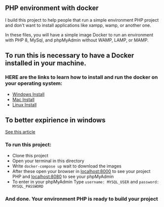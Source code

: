 <h2>PHP environment with docker</h2>

I build this project to help people that run a simple environment PHP project and don't want to install applications like xampp, wamp, or another one.

In these files, you will have a simple image Docker to run an environment with PHP 8, MySql, and phpMyAdmin without WAMP, LAMP, or MAMP.


## To run this is necessary to have a Docker installed in your machine.
### HERE are the links to learn how to install and run the docker on your operating system:
- [Windows Install](https://docs.docker.com/desktop/windows/install/)
- [Mac Install](https://docs.docker.com/desktop/mac/install/)
- [Linux Install](https://docs.docker.com/engine/install/ubuntu/)

## To better expirience in windows
[See this article]()

### To run this project:
- Clone this project
- Open your terminal in this directory
- Write ``` docker-compose up ``` wait to download the images
- After these open your browser in [localhost:8000](http://localhost:8000) to see your project PHP and [localhost:8080](http://localhost:8080) to see your phpMyAdmin
- To enter in your phpMyAdmin Type ``` username: MYSQL_USER ``` and ``` password: MYSQL_PASSWORD ```

### And done. Your environment PHP is ready to build your project
